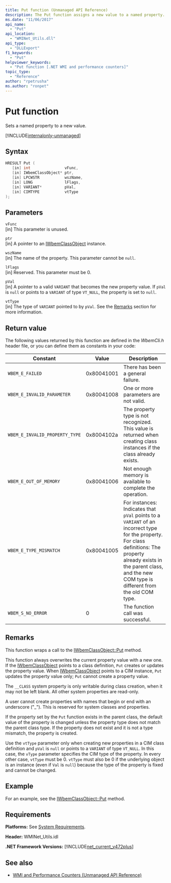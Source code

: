 ```yaml
---
title: Put function (Unmanaged API Reference)
description: The Put function assigns a new value to a named property.
ms.date: "11/06/2017"
api_name:
  - "Put"
api_location:
  - "WMINet_Utils.dll"
api_type:
  - "DLLExport"
f1_keywords:
  - "Put"
helpviewer_keywords:
  - "Put function [.NET WMI and performance counters]"
topic_type:
  - "Reference"
author: "rpetrusha"
ms.author: "ronpet"
---
```


# Put function

Sets a named property to a new value.

[!INCLUDE[internalonly-unmanaged](../../../../includes/internalonly-unmanaged.md)]

## Syntax

```cpp
HRESULT Put (
   [in] int               vFunc,
   [in] IWbemClassObject* ptr,
   [in] LPCWSTR           wszName,
   [in] LONG              lFlags,
   [in] VARIANT*          pVal,
   [in] CIMTYPE           vtType
);
```

## Parameters

`vFunc`\
[in] This parameter is unused.

`ptr`\
[in] A pointer to an [IWbemClassObject](/windows/desktop/api/wbemcli/nn-wbemcli-iwbemclassobject) instance.

`wszName`\
[in] The name of the property. This parameter cannot be `null`.

`lFlags`\
[in] Reserved. This parameter must be 0.

`pVal`\
[in] A pointer to a valid `VARIANT` that becomes the new property value. If `pVal` is `null` or points to a `VARIANT` of type `VT_NULL`, the property is set to `null`.

`vtType`\
[in] The type of `VARIANT` pointed to by `pVal`. See the [Remarks](#remarks) section for more information.

## Return value

The following values returned by this function are defined in the *WbemCli.h* header file, or you can define them as constants in your code:

|Constant  |Value  |Description  |
|---------|---------|---------|
|`WBEM_E_FAILED` | 0x80041001 | There has been a general failure. |
|`WBEM_E_INVALID_PARAMETER` | 0x80041008 | One or more parameters are not valid. |
|`WBEM_E_INVALID_PROPERTY_TYPE` | 0x8004102a | The property type is not recognized. This value is returned when creating class instances if the class already exists. |
|`WBEM_E_OUT_OF_MEMORY` | 0x80041006 | Not enough memory is available to complete the operation. |
| `WBEM_E_TYPE_MISMATCH` | 0x80041005 | For instances: Indicates that `pVal` points to a `VARIANT` of an incorrect type for the property. <br/> For class definitions: The property already exists in the parent class, and the new COM type is different from the old COM type. |
|`WBEM_S_NO_ERROR` | 0 | The function call was successful. |

## Remarks

This function wraps a call to the [IWbemClassObject::Put](/windows/desktop/api/wbemcli/nf-wbemcli-iwbemclassobject-put) method.

This function always overwrites the current property value with a new one. If the [IWbemClassObject](/windows/desktop/api/wbemcli/nn-wbemcli-iwbemclassobject) points to a class definition, `Put` creates or updates the property value. When [IWbemClassObject](/windows/desktop/api/wbemcli/nn-wbemcli-iwbemclassobject) points to a CIM instance, `Put` updates the property value only; `Put` cannot create a property value.

The `__CLASS` system property is only writable during class creation, when it may not be left blank. All other system properties are read-only.

A user cannot create properties with names that begin or end with an underscore ("_"). This is reserved for system classes and properties.

If the property set by the `Put` function exists in the parent class, the default value of the property is changed unless the property type does not match the parent class type. If the property does not exist and it is not a type mismatch, the property is created.

Use the `vtType` parameter only when creating new properties in a CIM class definition and `pVal` is `null` or points to a `VARIANT` of type `VT_NULL`. In this case, the `vType` parameter specifies the CIM type of the property. In every other case, `vtType` must be 0. `vtType` must also be 0 if the underlying object is an instance (even if `Val` is `null`) because the type of the property is fixed and cannot be changed.

## Example

For an example, see the [IWbemClassObject::Put](/windows/desktop/api/wbemcli/nf-wbemcli-iwbemclassobject-put) method.

## Requirements

**Platforms:** See [System Requirements](../../../../docs/framework/get-started/system-requirements.md).

**Header:** WMINet_Utils.idl

**.NET Framework Versions:** [!INCLUDE[net_current_v472plus](../../../../includes/net-current-v472plus.md)]

## See also

- [WMI and Performance Counters (Unmanaged API Reference)](index.md)